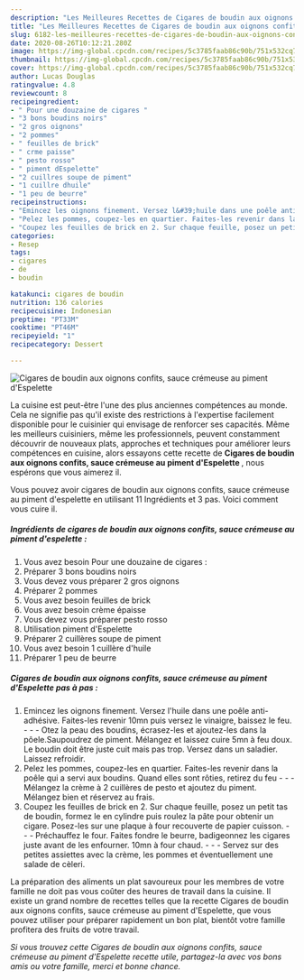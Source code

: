 ```yaml
---
description: "Les Meilleures Recettes de Cigares de boudin aux oignons confits, sauce crémeuse au piment d&amp;#39;Espelette"
title: "Les Meilleures Recettes de Cigares de boudin aux oignons confits, sauce crémeuse au piment d&amp;#39;Espelette"
slug: 6182-les-meilleures-recettes-de-cigares-de-boudin-aux-oignons-confits-sauce-cremeuse-au-piment-d-and-39-espelette
date: 2020-08-26T10:12:21.280Z
image: https://img-global.cpcdn.com/recipes/5c3785faab86c90b/751x532cq70/cigares-de-boudin-aux-oignons-confits-sauce-cremeuse-au-piment-despelette-photo-principale-de-la-recette.jpg
thumbnail: https://img-global.cpcdn.com/recipes/5c3785faab86c90b/751x532cq70/cigares-de-boudin-aux-oignons-confits-sauce-cremeuse-au-piment-despelette-photo-principale-de-la-recette.jpg
cover: https://img-global.cpcdn.com/recipes/5c3785faab86c90b/751x532cq70/cigares-de-boudin-aux-oignons-confits-sauce-cremeuse-au-piment-despelette-photo-principale-de-la-recette.jpg
author: Lucas Douglas
ratingvalue: 4.8
reviewcount: 8
recipeingredient:
- " Pour une douzaine de cigares "
- "3 bons boudins noirs"
- "2 gros oignons"
- "2 pommes"
- " feuilles de brick"
- " crme paisse"
- " pesto rosso"
- " piment dEspelette"
- "2 cuillres soupe de piment"
- "1 cuillre dhuile"
- "1 peu de beurre"
recipeinstructions:
- "Emincez les oignons finement. Versez l&#39;huile dans une poêle anti-adhésive. Faites-les revenir 10mn puis versez le vinaigre, baissez le feu.  - Otez la peau des boudins, écrasez-les et ajoutez-les dans la pôele.Saupoudrez de piment. Mélangez et laissez cuire 5mn à feu doux. Le boudin doit être juste cuit mais pas trop. Versez dans un saladier. Laissez refroidir."
- "Pelez les pommes, coupez-les en quartier. Faites-les revenir dans la poêle qui a servi aux boudins. Quand elles sont rôties, retirez du feu  - Mélangez la crème à 2 cuillères de pesto et ajoutez du piment. Mélangez bien et réservez au frais."
- "Coupez les feuilles de brick en 2. Sur chaque feuille, posez un petit tas de boudin, formez le en cylindre puis roulez la pâte pour obtenir un cigare. Posez-les sur une plaque à four recouverte de papier cuisson.  - Préchauffez le four. Faites fondre le beurre, badigeonnez les cigares juste avant de les enfourner. 10mn à four chaud.  - Servez sur des petites assiettes avec la crème, les pommes et éventuellement une salade de cèleri."
categories:
- Resep
tags:
- cigares
- de
- boudin

katakunci: cigares de boudin 
nutrition: 136 calories
recipecuisine: Indonesian
preptime: "PT33M"
cooktime: "PT46M"
recipeyield: "1"
recipecategory: Dessert

---
```



![Cigares de boudin aux oignons confits, sauce crémeuse au piment d&#39;Espelette](https://img-global.cpcdn.com/recipes/5c3785faab86c90b/751x532cq70/cigares-de-boudin-aux-oignons-confits-sauce-cremeuse-au-piment-despelette-photo-principale-de-la-recette.jpg)

La cuisine est peut-être l'une des plus anciennes compétences au monde. Cela ne signifie pas qu'il existe des restrictions à l'expertise facilement disponible pour le cuisinier qui envisage de renforcer ses capacités. Même les meilleurs cuisiniers, même les professionnels, peuvent constamment découvrir de nouveaux plats, approches et techniques pour améliorer leurs compétences en cuisine, alors essayons cette recette de <strong> Cigares de boudin aux oignons confits, sauce crémeuse au piment d&#39;Espelette </strong>, nous espérons que vous aimerez il.

<!--inarticleads1-->

Vous pouvez avoir cigares de boudin aux oignons confits, sauce crémeuse au piment d&#39;espelette en utilisant 11 Ingrédients et 3 pas. Voici comment vous cuire il.

##### Ingrédients de cigares de boudin aux oignons confits, sauce crémeuse au piment d&#39;espelette :

1. Vous avez besoin  Pour une douzaine de cigares :
1. Préparer 3 bons boudins noirs
1. Vous devez vous préparer 2 gros oignons
1. Préparer 2 pommes
1. Vous avez besoin  feuilles de brick
1. Vous avez besoin  crème épaisse
1. Vous devez vous préparer  pesto rosso
1. Utilisation  piment d&#39;Espelette
1. Préparer 2 cuillères soupe de piment
1. Vous avez besoin 1 cuillère d&#39;huile
1. Préparer 1 peu de beurre




<!--inarticleads2-->

##### Cigares de boudin aux oignons confits, sauce crémeuse au piment d&#39;Espelette pas à pas :

1. Emincez les oignons finement. Versez l&#39;huile dans une poêle anti-adhésive. Faites-les revenir 10mn puis versez le vinaigre, baissez le feu. -  - - Otez la peau des boudins, écrasez-les et ajoutez-les dans la pôele.Saupoudrez de piment. Mélangez et laissez cuire 5mn à feu doux. Le boudin doit être juste cuit mais pas trop. Versez dans un saladier. Laissez refroidir.
1. Pelez les pommes, coupez-les en quartier. Faites-les revenir dans la poêle qui a servi aux boudins. Quand elles sont rôties, retirez du feu -  - - Mélangez la crème à 2 cuillères de pesto et ajoutez du piment. Mélangez bien et réservez au frais.
1. Coupez les feuilles de brick en 2. Sur chaque feuille, posez un petit tas de boudin, formez le en cylindre puis roulez la pâte pour obtenir un cigare. Posez-les sur une plaque à four recouverte de papier cuisson. -  - - Préchauffez le four. Faites fondre le beurre, badigeonnez les cigares juste avant de les enfourner. 10mn à four chaud. -  - - Servez sur des petites assiettes avec la crème, les pommes et éventuellement une salade de cèleri.




<!--inarticleads1-->

<p>
La préparation des aliments un plat savoureux pour les membres de votre famille ne doit pas vous coûter des heures de travail dans la cuisine. Il existe un grand nombre de recettes telles que la recette Cigares de boudin aux oignons confits, sauce crémeuse au piment d&#39;Espelette, que vous pouvez utiliser pour préparer rapidement un bon plat, bientôt votre famille profitera des fruits de votre travail.
</p>

<p>
<i>Si vous trouvez cette Cigares de boudin aux oignons confits, sauce crémeuse au piment d&#39;Espelette recette utile, partagez-la avec vos bons amis ou votre famille, merci et bonne chance.</i>
</p>
